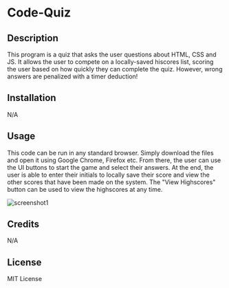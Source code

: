 # Code-Quiz

## Description

This program is a quiz that asks the user questions about HTML, CSS and JS. It allows the user to compete on a locally-saved hiscores list, scoring the user based on how quickly they can complete the quiz. However, wrong answers are penalized with a timer deduction! 

## Installation

N/A

## Usage

This code can be run in any standard browser. Simply download the files and open it using Google Chrome, Firefox etc. From there, the user can use the UI buttons to start the game and select their answers. At the end, the user is able to enter their initials to locally save their score and view the other scores that have been made on the system. The "View Highscores" button can be used to view the highscores at any time.

![screenshot1](https://user-images.githubusercontent.com/15790800/186443244-ae92ab77-df07-445e-81f4-6a57de367bcf.PNG)

## Credits

N/A

## License

MIT License